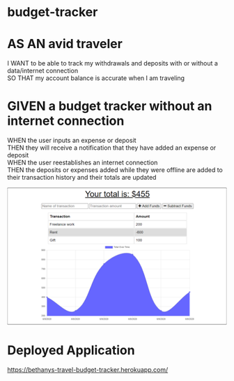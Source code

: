 # budget-tracker

# AS AN avid traveler
I WANT to be able to track my withdrawals and deposits with or without a data/internet connection  
SO THAT my account balance is accurate when I am traveling  

# GIVEN a budget tracker without an internet connection
WHEN the user inputs an expense or deposit  
THEN they will receive a notification that they have added an expense or deposit  
WHEN the user reestablishes an internet connection  
THEN the deposits or expenses added while they were offline are added to their transaction history and their totals are updated  

![Alt Screenshot](./public/Screenshot.png)

# Deployed Application
https://bethanys-travel-budget-tracker.herokuapp.com/
